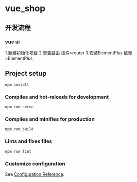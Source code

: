 # vue_shop

## 开发流程

### vue ui
1.新建初始化项目
2.安装路由 插件>router
3.安装ElementPlus  依赖>ElementPlus

## Project setup
```
npm install
```

### Compiles and hot-reloads for development
```
npm run serve
```

### Compiles and minifies for production
```
npm run build
```

### Lints and fixes files
```
npm run lint
```

### Customize configuration
See [Configuration Reference](https://cli.vuejs.org/config/).
